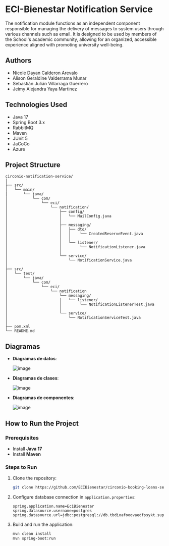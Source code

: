 # ECI-Bienestar Notification Service

The notification module functions as an independent component responsible for managing the delivery of messages to system users through various channels such as email. It is designed to be used by members of the School's academic community, allowing for an organized, accessible experience aligned with promoting university well-being.

## Authors

- Nicole Dayan Calderon Arevalo
- Alison Geraldine Valderrama Munar
- Sebastián Julián Villarraga Guerrero
- Jeimy Alejandra Yaya Martinez

## Technologies Used

- Java 17
- Spring Boot 3.x
- RabbitMQ
- Maven
- JUnit 5
- JaCoCo
- Azure

## Project Structure

```
circonio-notification-service/
│
├── src/
│   └── main/
|       └── java/  
│           └── com/
│               └── eci/
│                   └── notification/
│                       ├── config/
│                       │   └── MailConfig.java
│                       │
│                       ├── messaging/
│                       │   ├── dto/
│                       │   │    └── CreatedReserveEvent.java
│                       │   │
│                       │   └── listener/
│                       │        └── NotificationListener.java
│                       │
│                       └── service/
│                           └── NotificationService.java
│                       
├── src/
│   └── test/
│       └── java/
│           └── com/
│               └── eci/
│                   └── notification
│                       └── messaging/
│                       │   └── listener/
│                       │        └── NotificationListenerTest.java
│                       │
│                       └── service/
│                           └── NotificationServiceTest.java
│
├── pom.xml
└── README.md
```

## Diagramas
- **Diagramas de datos**:
  
    ![image](https://github.com/user-attachments/assets/2d41a27d-1f53-43b7-bae3-7b69ab1e8b3f)


- **Diagramas de clases**:

    ![image](https://github.com/user-attachments/assets/70bd59a4-491d-49c5-bce3-c827b2e7b81b)



- **Diagramas de componentes**:
  
    ![image](https://github.com/user-attachments/assets/778256c3-ad8c-4734-a3e5-e1918834c8e4)


##  How to Run the Project

### Prerequisites
- Install **Java 17**
- Install **Maven**

### Steps to Run

1. Clone the repository:
   ```bash
   git clone https://github.com/ECIBienestar/circonio-booking-loans-services.git
   ```

2. Configure database connection in `application.properties`:
   ```properties
   spring.application.name=EciBienestar
   spring.datasource.username=postgres
   spring.datasource.url=jdbc:postgresql://db.tbdioafooovaedfssykt.supabase.co:5432/postgres?
   ```

3. Build and run the application:
   ```bash
   mvn clean install
   mvn spring-boot:run
   ```



  
